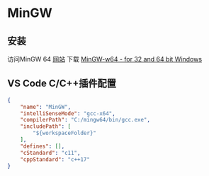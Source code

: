 # MinGW

## 安装
访问MinGW 64 [网站](#http://mingw-w64.org/doku.php/start)
下载 [MinGW-w64 - for 32 and 64 bit Windows](#https://sourceforge.net/projects/mingw-w64/files/Toolchains%20targetting%20Win32/Personal%20Builds/mingw-builds/installer/mingw-w64-install.exe/download)

## VS Code C/C++插件配置
``` json
{
    "name": "MinGW",
    "intelliSenseMode": "gcc-x64",
    "compilerPath": "C:/mingw64/bin/gcc.exe",
    "includePath": [
        "${workspaceFolder}"
    ],
    "defines": [],
    "cStandard": "c11",
    "cppStandard": "c++17"
}
```

